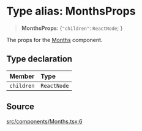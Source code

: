 # Type alias: MonthsProps

> **MonthsProps**: \{`"children"`: `ReactNode`; \}

The props for the [Months](../functions/Months.md) component.

## Type declaration

| Member | Type |
| :------ | :------ |
| `children` | `ReactNode` |

## Source

[src/components/Months.tsx:6](https://github.com/gpbl/react-day-picker/blob/9ad13dc72fff814dcf720a62f6e3b5ea38e8af6d/src/components/Months.tsx#L6)
